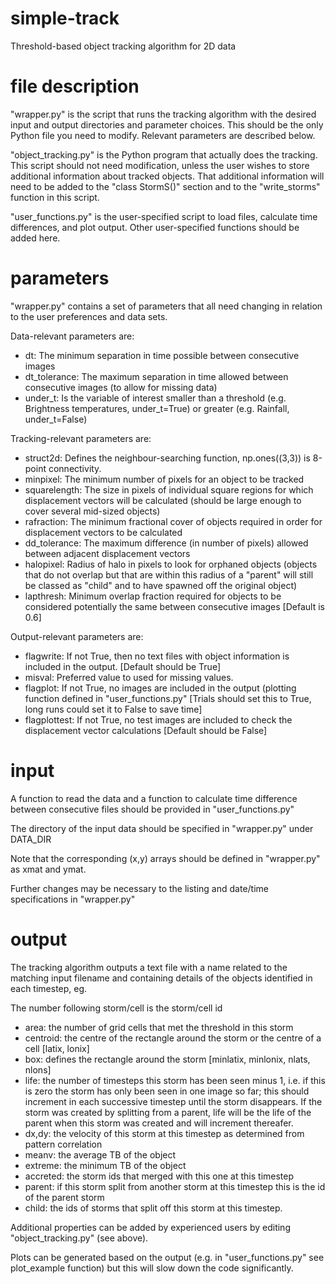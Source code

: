 # simple-track
Threshold-based object tracking algorithm for 2D data

# file description

"wrapper.py" is the script that runs the tracking algorithm with the desired input and output directories and parameter choices. This should be the only Python file you need to modify. Relevant parameters are described below.

"object_tracking.py" is the Python program that actually does the tracking. This script should not need modification, unless the user wishes to store additional information about tracked objects. That additional information will need to be added to the "class StormS()" section and to the "write_storms" function in this script.

"user_functions.py" is the user-specified script to load files, calculate time differences, and plot output. Other user-specified functions should be added here.

# parameters

"wrapper.py" contains a set of parameters that all need changing in relation to the user preferences and data sets. 

Data-relevant parameters are:
* dt:    		The minimum separation in time possible between consecutive images
* dt_tolerance:	The maximum separation in time allowed between consecutive images (to allow for missing data)
* under_t:	Is the variable of interest smaller than a threshold (e.g. Brightness temperatures, under_t=True) or greater (e.g. Rainfall, under_t=False)

Tracking-relevant parameters are:
* struct2d:	Defines the neighbour-searching function, np.ones((3,3)) is 8-point connectivity.
* minpixel:	The minimum number of pixels for an object to be tracked
* squarelength:	The size in pixels of individual square regions for which displacement vectors will be calculated (should be large enough to cover several mid-sized objects)
* rafraction:	The minimum fractional cover of objects required in order for displacement vectors to be calculated
* dd_tolerance:	The maximum difference (in number of pixels) allowed between adjacent displacement vectors
* halopixel:	Radius of halo in pixels to look for orphaned objects (objects that do not overlap but that are within this radius of a "parent" will still be classed as "child" and to have spawned off the original object)
* lapthresh:	Minimum overlap fraction required for objects to be considered potentially the same between consecutive images [Default is 0.6]

Output-relevant parameters are:
* flagwrite:	If not True, then no text files with object information is included in the output. [Default should be True]
* misval:		Preferred value to used for missing values.
* flagplot:	If not True, no images are included in the output (plotting function defined in "user_functions.py" [Trials should set this to True, long runs could set it to False to save time]
* flagplottest:	If not True, no test images are included to check the displacement vector calculations [Default should be False]

# input

A function to read the data and a function to calculate time difference between consecutive files should be provided in "user_functions.py"

The directory of the input data should be specified in "wrapper.py" under DATA_DIR

Note that the corresponding (x,y) arrays should be defined in "wrapper.py" as xmat and ymat. 

Further changes may be necessary to the listing and date/time specifications in "wrapper.py"

# output

The tracking algorithm outputs a text file with a name related to the matching input filename and
containing details of the objects identified in each timestep, eg.

The number following storm/cell is the storm/cell id
* area:     the number of grid cells that met the threshold in this storm
* centroid: the centre of the rectangle around the storm or the centre of a cell [latix, lonix]
* box:      defines the rectangle around the storm [minlatix, minlonix, nlats, nlons]
* life:     the number of timesteps this storm has been seen minus 1, i.e. if this is zero the storm
          has only been seen in one image so far; this should increment in each successive timestep until the storm disappears.
		  If the storm was created by splitting from a parent, life will be the life of the parent when this storm was created
		  and will increment thereafer.
* dx,dy:       the velocity of this storm at this timestep as determined from pattern correlation
* meanv:    the average TB of the object
* extreme:  the minimum TB of the object
* accreted: the storm ids that merged with this one at this timestep
* parent:   if this storm split from another storm at this timestep this is the id of the parent storm 
* child:    the ids of storms that split off this storm at this timestep.

Additional properties can be added by experienced users by editing "object_tracking.py" (see above).

Plots can be generated based on the output (e.g. in "user_functions.py" see plot_example function) but this will slow down the code significantly. 
